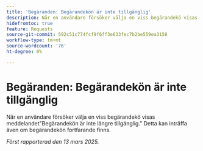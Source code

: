 ```yaml
---
title: 'Begäranden: Begärandekön är inte tillgänglig'
description: När en användare försöker välja en viss begärandekö visas meddelandet Begärandekön är inte längre tillgänglig. Detta kan inträffa även om begärandekön fortfarande finns.
hidefromtoc: true
feature: Requests
source-git-commit: 592c51c774fcf9f6ff3e633fec7b2be559ea3158
workflow-type: tm+mt
source-wordcount: '76'
ht-degree: 0%

---
```



# Begäranden: Begärandekön är inte tillgänglig

När en användare försöker välja en viss begärandekö visas meddelandet&quot;Begärandekön är inte längre tillgänglig.&quot; Detta kan inträffa även om begärandekön fortfarande finns.

_Först rapporterad den 13 mars 2025._

